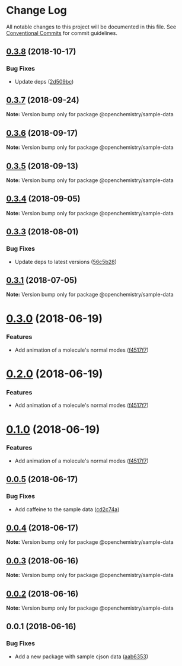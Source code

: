 # Change Log

All notable changes to this project will be documented in this file.
See [Conventional Commits](https://conventionalcommits.org) for commit guidelines.

## [0.3.8](https://github.com/OpenChemistry/oc-web-components/compare/@openchemistry/sample-data@0.3.7...@openchemistry/sample-data@0.3.8) (2018-10-17)


### Bug Fixes

* Update deps ([2d509bc](https://github.com/OpenChemistry/oc-web-components/commit/2d509bc))





<a name="0.3.7"></a>
## [0.3.7](https://github.com/OpenChemistry/oc-web-components/compare/@openchemistry/sample-data@0.3.6...@openchemistry/sample-data@0.3.7) (2018-09-24)




**Note:** Version bump only for package @openchemistry/sample-data

<a name="0.3.6"></a>
## [0.3.6](https://github.com/OpenChemistry/oc-web-components/compare/@openchemistry/sample-data@0.3.5...@openchemistry/sample-data@0.3.6) (2018-09-17)




**Note:** Version bump only for package @openchemistry/sample-data

<a name="0.3.5"></a>
## [0.3.5](https://github.com/OpenChemistry/oc-web-components/compare/@openchemistry/sample-data@0.3.4...@openchemistry/sample-data@0.3.5) (2018-09-13)




**Note:** Version bump only for package @openchemistry/sample-data

<a name="0.3.4"></a>
## [0.3.4](https://github.com/OpenChemistry/oc-web-components/compare/@openchemistry/sample-data@0.3.3...@openchemistry/sample-data@0.3.4) (2018-09-05)




**Note:** Version bump only for package @openchemistry/sample-data

<a name="0.3.3"></a>
## [0.3.3](https://github.com/OpenChemistry/oc-web-components/compare/@openchemistry/sample-data@0.3.1...@openchemistry/sample-data@0.3.3) (2018-08-01)


### Bug Fixes

* Update deps to latest versions ([56c5b28](https://github.com/OpenChemistry/oc-web-components/commit/56c5b28))




<a name="0.3.1"></a>
## [0.3.1](https://github.com/OpenChemistry/oc-web-components/compare/@openchemistry/sample-data@0.3.0...@openchemistry/sample-data@0.3.1) (2018-07-05)




**Note:** Version bump only for package @openchemistry/sample-data

<a name="0.3.0"></a>
# [0.3.0](https://github.com/OpenChemistry/oc-web-components/compare/@openchemistry/sample-data@0.0.5...@openchemistry/sample-data@0.3.0) (2018-06-19)


### Features

* Add animation of a molecule's normal modes ([f4517f7](https://github.com/OpenChemistry/oc-web-components/commit/f4517f7))




<a name="0.2.0"></a>
# [0.2.0](https://github.com/OpenChemistry/oc-web-components/compare/@openchemistry/sample-data@0.0.5...@openchemistry/sample-data@0.2.0) (2018-06-19)


### Features

* Add animation of a molecule's normal modes ([f4517f7](https://github.com/OpenChemistry/oc-web-components/commit/f4517f7))




<a name="0.1.0"></a>
# [0.1.0](https://github.com/OpenChemistry/oc-web-components/compare/@openchemistry/sample-data@0.0.5...@openchemistry/sample-data@0.1.0) (2018-06-19)


### Features

* Add animation of a molecule's normal modes ([f4517f7](https://github.com/OpenChemistry/oc-web-components/commit/f4517f7))




<a name="0.0.5"></a>
## [0.0.5](https://github.com/OpenChemistry/oc-web-components/compare/@openchemistry/sample-data@0.0.4...@openchemistry/sample-data@0.0.5) (2018-06-17)


### Bug Fixes

* Add caffeine to the sample data ([cd2c74a](https://github.com/OpenChemistry/oc-web-components/commit/cd2c74a))




<a name="0.0.4"></a>
## [0.0.4](https://github.com/OpenChemistry/oc-web-components/compare/@openchemistry/sample-data@0.0.3...@openchemistry/sample-data@0.0.4) (2018-06-17)




**Note:** Version bump only for package @openchemistry/sample-data

<a name="0.0.3"></a>
## [0.0.3](https://github.com/OpenChemistry/oc-web-components/compare/@openchemistry/sample-data@0.0.2...@openchemistry/sample-data@0.0.3) (2018-06-16)




**Note:** Version bump only for package @openchemistry/sample-data

<a name="0.0.2"></a>
## [0.0.2](https://github.com/OpenChemistry/oc-web-components/compare/@openchemistry/sample-data@0.0.1...@openchemistry/sample-data@0.0.2) (2018-06-16)




**Note:** Version bump only for package @openchemistry/sample-data

<a name="0.0.1"></a>
## 0.0.1 (2018-06-16)


### Bug Fixes

* Add a new package with sample cjson data ([aab6353](https://github.com/OpenChemistry/oc-web-components/commit/aab6353))
